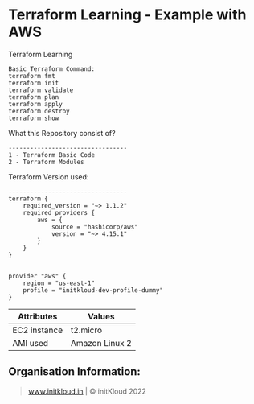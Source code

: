 # Terraform Learning - Example with AWS
Terraform Learning
```
Basic Terraform Command:
terraform fmt
terraform init
terraform validate
terraform plan
terraform apply
terraform destroy
terraform show
```

What this Repository consist of?
```
---------------------------------
1 - Terraform Basic Code
2 - Terraform Modules
```

Terraform Version used:
```
---------------------------------
terraform {
    required_version = "~> 1.1.2"
    required_providers {
        aws = {
            source = "hashicorp/aws"
            version = "~> 4.15.1"
        }
    }
}


provider "aws" {
    region = "us-east-1"
    profile = "initkloud-dev-profile-dummy"
}

```
| Attributes     | Values         |
| -------------- | -------------- |
| EC2 instance   | t2.micro       |
| AMI used       | Amazon Linux 2 |

Organisation Information:
-------------------------------
> www.initkloud.in | © initKloud 2022
